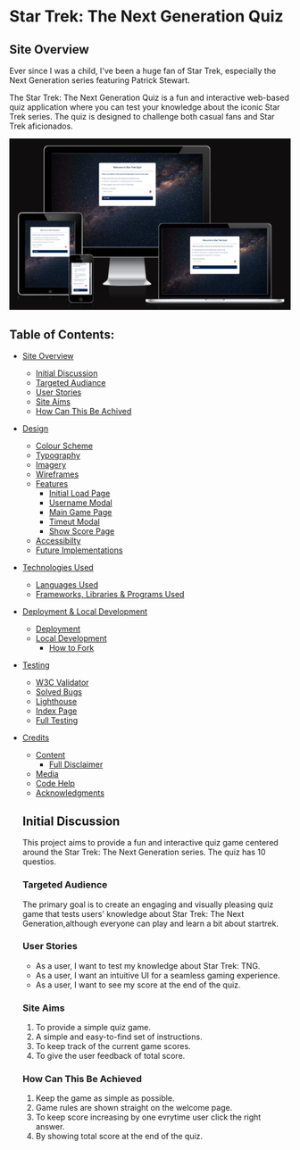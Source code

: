# **Star Trek: The Next Generation Quiz**
## **Site Overview**
Ever since I was a child, I've been a huge fan of Star Trek, especially the Next Generation series featuring Patrick Stewart.

The Star Trek: The Next Generation Quiz is a fun and interactive web-based quiz application where you can test your knowledge about the iconic Star Trek series. The quiz is designed to challenge both casual fans and Star Trek aficionados.

![Site view across devices](/assets/images/readme-images/responsivnes.png)

## Table of Contents: 

* [Site Overview](#User-Experience-UX)
  * [Initial Discussion](#Initial-Discussion)
  * [Targeted Audiance](#Targeted-Audiance)
  * [User Stories](#User-Stories)
  * [Site Aims](#Site-Aims)
  * [How Can This Be Achived](#How-Can-This-Be-Achived)

* [Design](#Design)

  * [Colour Scheme](#Colour-Scheme)
  * [Typography](#Typography)
  * [Imagery](#Imagery)
  * [Wireframes](#wireframes)
  * [Features](#Features)
     * [Initial Load Page](#Initial-Load-Page)
     * [Username Modal](#Username-Modal)
     * [Main Game Page](#Main-Game-Page)
     * [Timeut Modal](#Timeout-Modal)
     * [Show Score Page](#Show-Score-Page)
  * [Accessibilty](#Accessibilty)
  * [Future Implementations](#Future-Implementations)

* [Technologies Used](#Technologies-Used)
  * [Languages Used](#Languages-Used)
  * [Frameworks, Libraries & Programs Used](#Frameworks,-Libraries-&-Programs-Used)

* [Deployment & Local Development](#Deployment-&-Local-Development)
  * [Deployment](#Deployment)
  * [Local Development](#Local-Development)
    * [How to Fork](#How-to-Fork)

* [Testing](#Testing)
  * [W3C Validator](#W3C-Validator)
  * [Solved Bugs](#Solved-Bugs)
  * [Lighthouse](#Lighthouse)
  * [Index Page](#Index-Page)
  * [Full Testing](#Full-Testing)

* [Credits](#Credits) 
  * [Content](#Content)
    * [Full Disclaimer](#Full-Disclaimer)
  * [Media](#Media)
  * [Code Help](#Code-Help)
  * [Acknowledgments](#Acknowledgments)

  ## **Initial Discussion**

  This project aims to provide a fun and interactive quiz game centered around the Star Trek: The Next Generation series. The quiz has 10 questios.

  ### **Targeted Audience**

  The primary goal is to create an engaging and visually pleasing quiz game that tests users' knowledge about Star Trek: The Next Generation,although everyone can play and learn a bit about startrek.

  ### **User Stories**

  * As a user, I want to test my knowledge about Star Trek: TNG.
  * As a user, I want an intuitive UI for a seamless gaming experience.
  * As a user, I want to see my score at the end of the quiz.

  ### Site Aims

  1. To provide a simple quiz game.
  2. A simple and easy-to-find set of instructions.
  3. To keep track of the current game scores.
  4. To give the user feedback of total score.

  ### How Can This Be Achieved

  1. Keep the game as simple as possible.
  2. Game rules are shown straight on the welcome page.
  3. To keep score increasing by one evrytime user click the right answer.
  4. By showing total score at the end of the quiz.





  